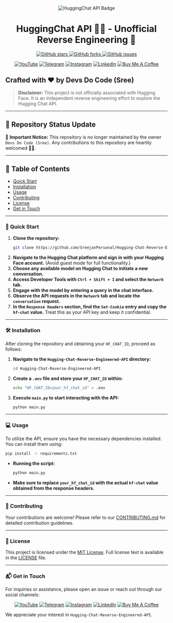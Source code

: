 <div align="center">
  <img src="https://img.shields.io/badge/HuggingChat-API-blue?style=for-the-badge&logo=huggingface" alt="HuggingChat API Badge">
  <h1>HuggingChat API 🤗🤗 - Unofficial Reverse Engineering 🚀</h1>
  <p>
    <a href="https://github.com/SreejanPersonal/Hugging-Chat-Reverse-Engineered-API/stargazers">
      <img alt="GitHub stars" src="https://img.shields.io/github/stars/SreejanPersonal/Hugging-Chat-Reverse-Engineered-API?style=social">
    </a>
    <a href="https://github.com/SreejanPersonal/Hugging-Chat-Reverse-Engineered-API/network/members">
      <img alt="GitHub forks" src="https://img.shields.io/github/forks/SreejanPersonal/Hugging-Chat-Reverse-Engineered-API?style=social">
    </a>
    <a href="https://github.com/SreejanPersonal/Hugging-Chat-Reverse-Engineered-API/issues">
      <img alt="GitHub issues" src="https://img.shields.io/github/issues/SreejanPersonal/Hugging-Chat-Reverse-Engineered-API?style=social">
    </a>
  </p>
</div>

<div align="center">
  <a href="https://youtube.com/@devsdocode"><img alt="YouTube" src="https://img.shields.io/badge/YouTube-FF0000?style=for-the-badge&logo=youtube&logoColor=white"></a>
  <a href="https://t.me/devsdocode"><img alt="Telegram" src="https://img.shields.io/badge/Telegram-2CA5E0?style=for-the-badge&logo=telegram&logoColor=white"></a>
  <a href="https://www.instagram.com/sree.shades_/"><img alt="Instagram" src="https://img.shields.io/badge/Instagram-E4405F?style=for-the-badge&logo=instagram&logoColor=white"></a>
  <a href="https://www.linkedin.com/in/developer-sreejan/"><img alt="LinkedIn" src="https://img.shields.io/badge/LinkedIn-0077B5?style=for-the-badge&logo=linkedin&logoColor=white"></a>
  <a href="https://buymeacoffee.com/devsdocode"><img alt="Buy Me A Coffee" src="https://img.shields.io/badge/Buy%20Me%20A%20Coffee-FFDD00?style=for-the-badge&logo=buymeacoffee&logoColor=black"></a>
</div>

## Crafted with ❤️ by Devs Do Code (Sree)

> **Disclaimer:** This project is not officially associated with Hugging Face. It is an independent reverse engineering effort to explore the Hugging Chat API.

---

## 🚀 Repository Status Update

🛑 **Important Notice:** 
This repository is no longer maintained by the owner `Devs Do Code (Sree)`. Any contributions to this repository are heartily welcomed 💝💝.

---

## 📜 Table of Contents

- [Quick Start](#-quick-start)
- [Installation](#%EF%B8%8F-installation)
- [Usage](#-usage)
- [Contributing](#-contributing)
- [License](#-license)
- [Get in Touch](#-get-in-touch)

---

### 🚀 Quick Start

1. **Clone the repository:**
   ```bash
   git clone https://github.com/SreejanPersonal/Hugging-Chat-Reverse-Engineered-API.git
   ```
2. **Navigate to the Hugging Chat platform and sign in with your Hugging Face account.** 
   (Avoid guest mode for full functionality.)
3. **Choose any available model on Hugging Chat to initiate a new conversation.**
4. **Access Developer Tools with `Ctrl + Shift + I` and select the `Network` tab.**
5. **Engage with the model by entering a query in the chat interface.**
6. **Observe the API requests in the `Network` tab and locate the `conversation` request.**
7. **In the `Response Headers` section, find the `Set-Cookie` entry and copy the `hf-chat` value.**
   Treat this as your API key and keep it confidential.

---

### 🛠️ Installation

After cloning the repository and obtaining your `HF_CHAT_ID`, proceed as follows:

1. **Navigate to the `Hugging-Chat-Reverse-Engineered-API` directory:**
   ```bash
   cd Hugging-Chat-Reverse-Engineered-API
   ```
2. **Create a `.env` file and store your `HF_CHAT_ID` within:**
   ```bash
   echo "HF_CHAT_ID=your_hf_chat_id" > .env
   ```
3. **Execute `main.py` to start interacting with the API:**
   ```bash
   python main.py
   ```

---

### 💻 Usage

To utilize the API, ensure you have the necessary dependencies installed. You can install them using:
```bash
pip install -r requirements.txt
```

- **Running the script:**
  ```bash
  python main.py
  ```

- **Make sure to replace `your_hf_chat_id` with the actual `hf-chat` value obtained from the response headers.**

---

### 🤝 Contributing

Your contributions are welcome! Please refer to our [CONTRIBUTING.md](CONTRIBUTING.md) for detailed contribution guidelines.

---

### 📜 License

This project is licensed under the [MIT License](LICENSE). Full license text is available in the [LICENSE](LICENSE) file.

---

### 📬 Get in Touch

For inquiries or assistance, please open an issue or reach out through our social channels:

<div align="center">
  <a href="https://youtube.com/@devsdocode"><img alt="YouTube" src="https://img.shields.io/badge/YouTube-FF0000?style=for-the-badge&logo=youtube&logoColor=white"></a>
  <a href="https://t.me/devsdocode"><img alt="Telegram" src="https://img.shields.io/badge/Telegram-2CA5E0?style=for-the-badge&logo=telegram&logoColor=white"></a>
  <a href="https://www.instagram.com/sree.shades_/"><img alt="Instagram" src="https://img.shields.io/badge/Instagram-E4405F?style=for-the-badge&logo=instagram&logoColor=white"></a>
  <a href="https://www.linkedin.com/in/developer-sreejan/"><img alt="LinkedIn" src="https://img.shields.io/badge/LinkedIn-0077B5?style=for-the-badge&logo=linkedin&logoColor=white"></a>
  <a href="https://buymeacoffee.com/devsdocode"><img alt="Buy Me A Coffee" src="https://img.shields.io/badge/Buy%20Me%20A%20Coffee-FFDD00?style=for-the-badge&logo=buymeacoffee&logoColor=black"></a>
</div>

We appreciate your interest in `Hugging-Chat-Reverse-Engineered-API`.
